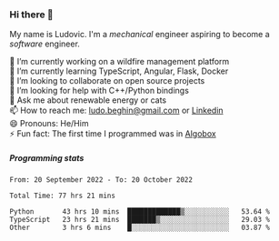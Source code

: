 ### Hi there 👋

My name is Ludovic. I'm a *mechanical* engineer aspiring to become a *software* engineer.

 🔭 I’m currently working on a wildfire management platform<br/>
 🌱 I’m currently learning TypeScript, Angular, Flask, Docker<br/>
 👯 I’m looking to collaborate on open source projects<br/>
 🤔 I’m looking for help with C++/Python bindings<br/>
 💬 Ask me about renewable energy or cats<br/>
 📫 How to reach me: ludo.beghin@gmail.com or [Linkedin](https://www.linkedin.com/in/ludovic-beghin/)<br/>
 😄 Pronouns: He/Him<br/>
 ⚡ Fun fact: The first time I programmed was in [Algobox](https://fr.wikipedia.org/wiki/Algobox)<br/>

##### Programming stats
<!--START_SECTION:waka-->

```text
From: 20 September 2022 - To: 20 October 2022

Total Time: 77 hrs 21 mins

Python       43 hrs 10 mins  █████████████▒░░░░░░░░░░░   53.64 %
TypeScript   23 hrs 21 mins  ███████▒░░░░░░░░░░░░░░░░░   29.03 %
Other        3 hrs 6 mins    █░░░░░░░░░░░░░░░░░░░░░░░░   03.87 %
```

<!--END_SECTION:waka-->
